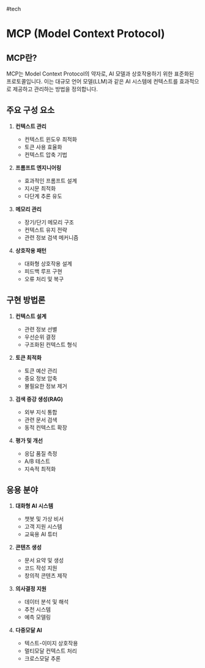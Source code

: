 #tech
# MCP (Model Context Protocol)

## MCP란?

MCP는 Model Context Protocol의 약자로, AI 모델과 상호작용하기 위한 표준화된 프로토콜입니다. 이는 대규모 언어 모델(LLM)과 같은 AI 시스템에 컨텍스트를 효과적으로 제공하고 관리하는 방법을 정의합니다.

## 주요 구성 요소

1. **컨텍스트 관리**
   - 컨텍스트 윈도우 최적화
   - 토큰 사용 효율화
   - 컨텍스트 압축 기법

2. **프롬프트 엔지니어링**
   - 효과적인 프롬프트 설계
   - 지시문 최적화
   - 다단계 추론 유도

3. **메모리 관리**
   - 장기/단기 메모리 구조
   - 컨텍스트 유지 전략
   - 관련 정보 검색 메커니즘

4. **상호작용 패턴**
   - 대화형 상호작용 설계
   - 피드백 루프 구현
   - 오류 처리 및 복구

## 구현 방법론

1. **컨텍스트 설계**
   - 관련 정보 선별
   - 우선순위 결정
   - 구조화된 컨텍스트 형식

2. **토큰 최적화**
   - 토큰 예산 관리
   - 중요 정보 압축
   - 불필요한 정보 제거

3. **검색 증강 생성(RAG)**
   - 외부 지식 통합
   - 관련 문서 검색
   - 동적 컨텍스트 확장

4. **평가 및 개선**
   - 응답 품질 측정
   - A/B 테스트
   - 지속적 최적화

## 응용 분야

1. **대화형 AI 시스템**
   - 챗봇 및 가상 비서
   - 고객 지원 시스템
   - 교육용 AI 튜터

2. **콘텐츠 생성**
   - 문서 요약 및 생성
   - 코드 작성 지원
   - 창의적 콘텐츠 제작

3. **의사결정 지원**
   - 데이터 분석 및 해석
   - 추천 시스템
   - 예측 모델링

4. **다중모달 AI**
   - 텍스트-이미지 상호작용
   - 멀티모달 컨텍스트 처리
   - 크로스모달 추론

